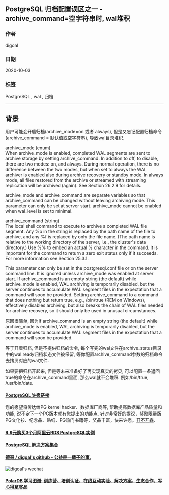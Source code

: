 ## PostgreSQL 归档配置误区之一 - archive_command=空字符串时, wal堆积     
    
### 作者    
digoal    
    
### 日期    
2020-10-03    
    
### 标签    
PostgreSQL , wal , 归档    
    
----    
    
## 背景    
用户可能会开启归档(archive_mode=on 或者 always), 但是又忘记配置归档命令(archive_command = 默认值或空字符串), 导致wal目录堆积.    
    
archive_mode (enum)    
When archive_mode is enabled, completed WAL segments are sent to archive storage by setting archive_command. In addition to off, to disable, there are two modes: on, and always. During normal operation, there is no difference between the two modes, but when set to always the WAL archiver is enabled also during archive recovery or standby mode. In always mode, all files restored from the archive or streamed with streaming replication will be archived (again). See Section 26.2.9 for details.    
    
archive_mode and archive_command are separate variables so that archive_command can be changed without leaving archiving mode. This parameter can only be set at server start. archive_mode cannot be enabled when wal_level is set to minimal.    
    
archive_command (string)    
The local shell command to execute to archive a completed WAL file segment. Any %p in the string is replaced by the path name of the file to archive, and any %f is replaced by only the file name. (The path name is relative to the working directory of the server, i.e., the cluster's data directory.) Use %% to embed an actual % character in the command. It is important for the command to return a zero exit status only if it succeeds. For more information see Section 25.3.1.    
    
This parameter can only be set in the postgresql.conf file or on the server command line. It is ignored unless archive_mode was enabled at server start. If archive_command is an empty string (the default) while archive_mode is enabled, WAL archiving is temporarily disabled, but the server continues to accumulate WAL segment files in the expectation that a command will soon be provided. Setting archive_command to a command that does nothing but return true, e.g., /bin/true (REM on Windows), effectively disables archiving, but also breaks the chain of WAL files needed for archive recovery, so it should only be used in unusual circumstances.    
    
原因很简单, 因为If archive_command is an empty string (the default) while archive_mode is enabled, WAL archiving is temporarily disabled, but the server continues to accumulate WAL segment files in the expectation that a command will soon be provided.    
    
等于开着归档, 但是不提供归档的命令, 每个写完的wal文件在archive_status目录中的wal.ready归档状态文件被保留, 等你配置archive_command参数的归档命令去拷贝对应的wal文件.     
    
如果要把归档开起来, 但是等未来准备好了再实现真实的拷贝, 可以配置一条返回true的命令在archive_command里面, 那么wal就不会堆积. 例如/bin/true, /usr/bin/date.    
    
    
    
    
  
#### [PostgreSQL 许愿链接](https://github.com/digoal/blog/issues/76 "269ac3d1c492e938c0191101c7238216")
您的愿望将传达给PG kernel hacker、数据库厂商等, 帮助提高数据库产品质量和功能, 说不定下一个PG版本就有您提出的功能点. 针对非常好的提议，奖励限量版PG文化衫、纪念品、贴纸、PG热门书籍等，奖品丰富，快来许愿。[开不开森](https://github.com/digoal/blog/issues/76 "269ac3d1c492e938c0191101c7238216").  
  
  
#### [9.9元购买3个月阿里云RDS PostgreSQL实例](https://www.aliyun.com/database/postgresqlactivity "57258f76c37864c6e6d23383d05714ea")
  
  
#### [PostgreSQL 解决方案集合](https://yq.aliyun.com/topic/118 "40cff096e9ed7122c512b35d8561d9c8")
  
  
#### [德哥 / digoal's github - 公益是一辈子的事.](https://github.com/digoal/blog/blob/master/README.md "22709685feb7cab07d30f30387f0a9ae")
  
  
![digoal's wechat](../pic/digoal_weixin.jpg "f7ad92eeba24523fd47a6e1a0e691b59")
  
  
#### [PolarDB 学习图谱: 训练营、培训认证、在线互动实验、解决方案、生态合作、写心得拿奖品](https://www.aliyun.com/database/openpolardb/activity "8642f60e04ed0c814bf9cb9677976bd4")
  
